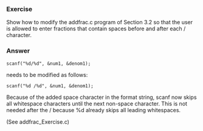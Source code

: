 ### Exercise

Show how to modify the addfrac.c program of Section 3.2 so that the user is allowed to enter fractions that contain spaces before and after each / character.

### Answer

```
scanf("%d/%d", &num1, &denom1);
```

needs to be modified as follows:
```
scanf("%d /%d", &num1, &denom1);
```

Because of the added space character in the format string, scanf now skips all whitespace characters until the next non-space character. This is not needed after the / because %d already skips all leading whitespaces.

(See addfrac_Exercise.c)

